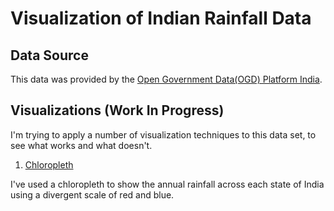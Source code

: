# Visualization of Indian Rainfall Data

## Data Source
This data was provided by the [Open Government Data(OGD) Platform India](https://data.gov.in/keywords/annual-rainfall). 

## Visualizations (Work In Progress)
I'm trying to apply a number of visualization techniques to this data set, to see what works and what doesn't.

1.  [Chloropleth](https://github.com/Deborah-Digges/indian-rainfall-viz/tree/master/chloropleth)

I've used a chloropleth to show the annual rainfall across each state of India using a divergent scale of red and blue. 
